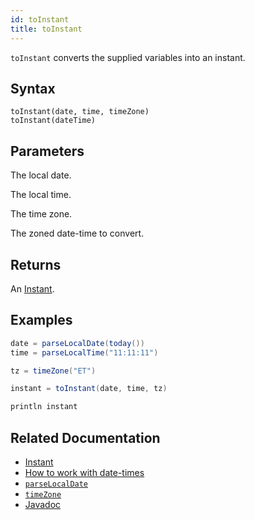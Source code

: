 ```yaml
---
id: toInstant
title: toInstant
---
```


`toInstant` converts the supplied variables into an instant.

## Syntax

```
toInstant(date, time, timeZone)
toInstant(dateTime)
```

## Parameters

<ParamTable>
<Param name="date" type="LocalDate">

The local date.

</Param>
<Param name="time" type="LocalTime">

The local time.

</Param>
<Param name="timeZone" type="ZoneId">

The time zone.

</Param>
<Param name="dateTime" type="ZonedDateTime">

The zoned date-time to convert.

</Param>
</ParamTable>

## Returns

An [Instant](https://docs.oracle.com/javase/8/docs/api/java/time/Instant.html).

## Examples

```groovy order=null
date = parseLocalDate(today())
time = parseLocalTime("11:11:11")

tz = timeZone("ET")

instant = toInstant(date, time, tz)

println instant
```

## Related Documentation

- [Instant](https://docs.oracle.com/javase/8/docs/api/java/time/Instant.html)
- [How to work with date-times](../../../how-to-guides/work-with-date-time.md)
- [`parseLocalDate`](./parseLocalDate.md)
- [`timeZone`](./timeZone.md)
- [Javadoc](<https://deephaven.io/core/javadoc/io/deephaven/time/DateTimeUtils.html#toInstant(java.time.ZonedDateTime)>)
